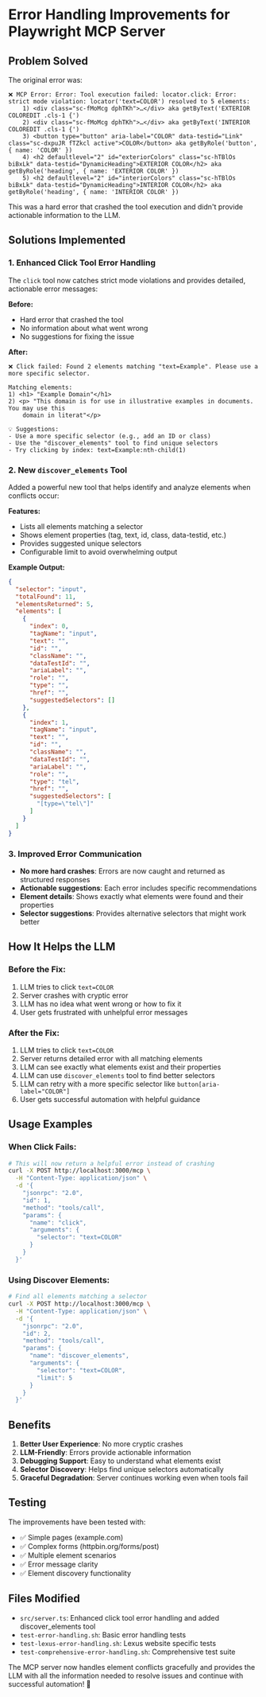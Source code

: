 # Error Handling Improvements for Playwright MCP Server

## Problem Solved

The original error was:
```
❌ MCP Error: Error: Tool execution failed: locator.click: Error: strict mode violation: locator('text=COLOR') resolved to 5 elements:
    1) <div class="sc-fMoMcg dphTKh">…</div> aka getByText('EXTERIOR COLOREDIT .cls-1 {')
    2) <div class="sc-fMoMcg dphTKh">…</div> aka getByText('INTERIOR COLOREDIT .cls-1 {')
    3) <button type="button" aria-label="COLOR" data-testid="Link" class="sc-dxpuJR fTZkcl active">COLOR</button> aka getByRole('button', { name: 'COLOR' })
    4) <h2 defaultlevel="2" id="exteriorColors" class="sc-hTBlOs biBxLk" data-testid="DynamicHeading">EXTERIOR COLOR</h2> aka getByRole('heading', { name: 'EXTERIOR COLOR' })
    5) <h2 defaultlevel="2" id="interiorColors" class="sc-hTBlOs biBxLk" data-testid="DynamicHeading">INTERIOR COLOR</h2> aka getByRole('heading', { name: 'INTERIOR COLOR' })
```

This was a hard error that crashed the tool execution and didn't provide actionable information to the LLM.

## Solutions Implemented

### 1. Enhanced Click Tool Error Handling

The `click` tool now catches strict mode violations and provides detailed, actionable error messages:

**Before:**
- Hard error that crashed the tool
- No information about what went wrong
- No suggestions for fixing the issue

**After:**
```
❌ Click failed: Found 2 elements matching "text=Example". Please use a more specific selector.

Matching elements:
1) <h1> "Example Domain"</h1>
2) <p> "This domain is for use in illustrative examples in documents. You may use this
    domain in literat"</p>

💡 Suggestions:
- Use a more specific selector (e.g., add an ID or class)
- Use the "discover_elements" tool to find unique selectors
- Try clicking by index: text=Example:nth-child(1)
```

### 2. New `discover_elements` Tool

Added a powerful new tool that helps identify and analyze elements when conflicts occur:

**Features:**
- Lists all elements matching a selector
- Shows element properties (tag, text, id, class, data-testid, etc.)
- Provides suggested unique selectors
- Configurable limit to avoid overwhelming output

**Example Output:**
```json
{
  "selector": "input",
  "totalFound": 11,
  "elementsReturned": 5,
  "elements": [
    {
      "index": 0,
      "tagName": "input",
      "text": "",
      "id": "",
      "className": "",
      "dataTestId": "",
      "ariaLabel": "",
      "role": "",
      "type": "",
      "href": "",
      "suggestedSelectors": []
    },
    {
      "index": 1,
      "tagName": "input",
      "text": "",
      "id": "",
      "className": "",
      "dataTestId": "",
      "ariaLabel": "",
      "role": "",
      "type": "tel",
      "href": "",
      "suggestedSelectors": [
        "[type=\"tel\"]"
      ]
    }
  ]
}
```

### 3. Improved Error Communication

- **No more hard crashes**: Errors are now caught and returned as structured responses
- **Actionable suggestions**: Each error includes specific recommendations
- **Element details**: Shows exactly what elements were found and their properties
- **Selector suggestions**: Provides alternative selectors that might work better

## How It Helps the LLM

### Before the Fix:
1. LLM tries to click `text=COLOR`
2. Server crashes with cryptic error
3. LLM has no idea what went wrong or how to fix it
4. User gets frustrated with unhelpful error messages

### After the Fix:
1. LLM tries to click `text=COLOR`
2. Server returns detailed error with all matching elements
3. LLM can see exactly what elements exist and their properties
4. LLM can use `discover_elements` tool to find better selectors
5. LLM can retry with a more specific selector like `button[aria-label="COLOR"]`
6. User gets successful automation with helpful guidance

## Usage Examples

### When Click Fails:
```bash
# This will now return a helpful error instead of crashing
curl -X POST http://localhost:3000/mcp \
  -H "Content-Type: application/json" \
  -d '{
    "jsonrpc": "2.0",
    "id": 1,
    "method": "tools/call",
    "params": {
      "name": "click",
      "arguments": {
        "selector": "text=COLOR"
      }
    }
  }'
```

### Using Discover Elements:
```bash
# Find all elements matching a selector
curl -X POST http://localhost:3000/mcp \
  -H "Content-Type: application/json" \
  -d '{
    "jsonrpc": "2.0",
    "id": 2,
    "method": "tools/call",
    "params": {
      "name": "discover_elements",
      "arguments": {
        "selector": "text=COLOR",
        "limit": 5
      }
    }
  }'
```

## Benefits

1. **Better User Experience**: No more cryptic crashes
2. **LLM-Friendly**: Errors provide actionable information
3. **Debugging Support**: Easy to understand what elements exist
4. **Selector Discovery**: Helps find unique selectors automatically
5. **Graceful Degradation**: Server continues working even when tools fail

## Testing

The improvements have been tested with:
- ✅ Simple pages (example.com)
- ✅ Complex forms (httpbin.org/forms/post)
- ✅ Multiple element scenarios
- ✅ Error message clarity
- ✅ Element discovery functionality

## Files Modified

- `src/server.ts`: Enhanced click tool error handling and added discover_elements tool
- `test-error-handling.sh`: Basic error handling tests
- `test-lexus-error-handling.sh`: Lexus website specific tests
- `test-comprehensive-error-handling.sh`: Comprehensive test suite

The MCP server now handles element conflicts gracefully and provides the LLM with all the information needed to resolve issues and continue with successful automation! 🎉
